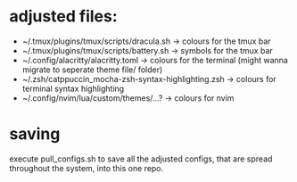 # adjusted files:
- ~/.tmux/plugins/tmux/scripts/dracula.sh -> colours for the tmux bar
- ~/.tmux/plugins/tmux/scripts/battery.sh -> symbols for the tmux bar
- ~/.config/alacritty/alacritty.toml -> colours for the terminal (might wanna migrate to seperate theme file/ folder)
- ~/.zsh/catppuccin_mocha-zsh-syntax-highlighting.zsh -> colours for terminal syntax highlighting 
- ~/.config/nvim/lua/custom/themes/...? -> colours for nvim

# saving
execute pull_configs.sh to save all the adjusted configs, that are spread throughout the system, into this one repo.
